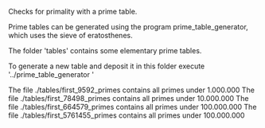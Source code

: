 Checks for primality with a prime table.

Prime tables can be generated using the program prime\_table\_generator, which uses the sieve of eratosthenes.

The folder 'tables' contains some elementary prime tables.

To generate a new table and deposit it in this folder execute '../prime\_table\_generator <upper sieve limit>'

The file ./tables/first\_9592\_primes contains all primes under 1.000.000
The file ./tables/first\_78498\_primes contains all primes under 10.000.000
The file ./tables/first\_664579\_primes contains all primes under 100.000.000
The file ./tables/first\_5761455\_primes contains all primes under 100.000.000
